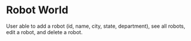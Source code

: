 # Robot World

User able to add a robot (id, name, city, state, department), see all robots, edit a robot, and delete a robot.
